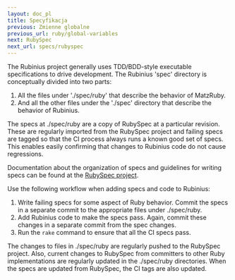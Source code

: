 ```yaml
---
layout: doc_pl
title: Specyfikacja
previous: Zmienne globalne
previous_url: ruby/global-variables
next: RubySpec
next_url: specs/rubyspec
---
```


The Rubinius project generally uses TDD/BDD-style executable specifications to
drive development. The Rubinius 'spec' directory is conceptually divided into
two parts:

  1. All the files under './spec/ruby' that describe the behavior of MatzRuby.
  2. And all the other files under the './spec' directory that describe the
     behavior of Rubinius.

The specs at ./spec/ruby are a copy of RubySpec at a particular revision.
These are regularly imported from the RubySpec project and failing specs are
tagged so that the CI process always runs a known good set of specs. This
enables easily confirming that changes to Rubinius code do not cause
regressions.

Documentation about the organization of specs and guidelines for writing specs
can be found at the [RubySpec project](http://rubyspec.org/).

Use the following workflow when adding specs and code to Rubinius:

  1. Write failing specs for some aspect of Ruby behavior. Commit the specs in
     a separate commit to the appropriate files under ./spec/ruby.
  2. Add Rubinius code to make the specs pass. Again, commit these changes in
     a separate commit from the spec changes.
  3. Run the `rake` command to ensure that all the CI specs pass.

The changes to files in ./spec/ruby are regularly pushed to the RubySpec
project. Also, current changes to RubySpec from committers to other Ruby
implementations are regularly updated in the ./spec/ruby directories. When the
specs are updated from RubySpec, the CI tags are also updated.
